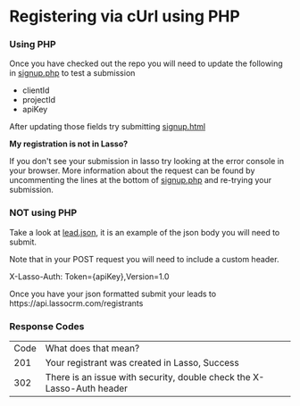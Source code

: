 <h1>Registering via cUrl using PHP</h1>

<h3><a name="using-php">Using PHP</a></h3>
<p>Once you have checked out the repo you will need to update the following in <a href="https://github.com/eci-lasso/multi-project-form/blob/master/signup.php" target="_blank">signup.php</a> to test a submission</p>
<ul>
<li>clientId</li>
<li>projectId</li>
<li>apiKey</li>
</ul>
<p>After updating those fields try submitting <a href="https://github.com/eci-lasso/multi-project-form/blob/master/signup.html" target="_blank">signup.html</a></p>

<p><b>My registration is not in Lasso?</b></p>
<p>If you don't see your submission in lasso try looking at the error console in your browser. More information about the request can be found by uncommenting the lines at the bottom of <a href="https://github.com/eci-lasso/multi-project-form/blob/master/signup.php" target="_blank">signup.php</a> and re-trying your submission.</p>

<h3><a name="not-using-php">NOT using PHP</a></h3>
<p>Take a look at <a href="https://github.com/eci-lasso/multi-project-form/blob/master/lead.json" target="_blank">lead.json</a>, it is an example of the json body you will need to submit.</p>

<p>Note that in your POST request you will need to include a custom header.</p>

<p>X-Lasso-Auth: Token={apiKey},Version=1.0</p>

<p>Once you have your json formatted submit your leads to https://api.lassocrm.com/registrants</p>

<h3><a name="response-codes">Response Codes</a></h3>
<table>
<tr>
<td>Code</td>
<td>What does that mean?</td>
</tr>
<tr>
<td>201</td>
<td>Your registrant was created in Lasso, Success</td>
</tr>
<tr>
<td>302</td>
<td>There is an issue with security, double check the X-Lasso-Auth header</td>
</tr>
</table>
